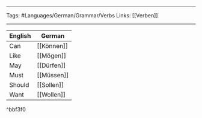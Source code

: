 ___
Tags: #Languages/German/Grammar/Verbs 
Links: [[Verben]]
___
English | German
------------ | ------------
Can | [[Können]]
Like | [[Mögen]]
May | [[Dürfen]]
Must | [[Müssen]]
Should | [[Sollen]]
Want | [[Wollen]]

^bbf3f0
